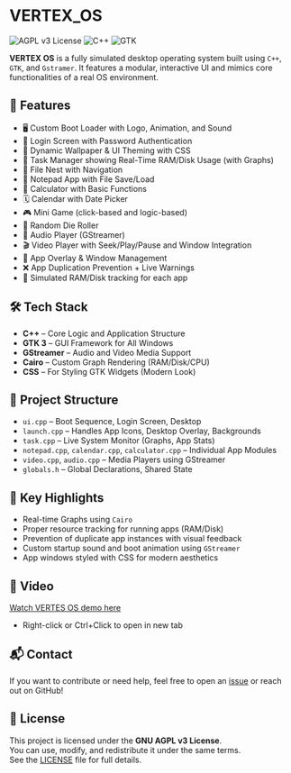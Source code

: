 # VERTEX_OS
![AGPL v3 License](https://img.shields.io/badge/license-AGPLv3-blue.svg)
![C++](https://img.shields.io/badge/language-C++-brightgreen)
![GTK](https://img.shields.io/badge/UI-GTK-blueviolet)

**VERTEX OS** is a fully simulated desktop operating system built using `C++`, `GTK`, and `Gstramer`. It features a modular, interactive UI and mimics core functionalities of a real OS environment.

🚀 Features
-----------

*   🖥️ Custom Boot Loader with Logo, Animation, and Sound
*   🔐 Login Screen with Password Authentication
*   🌌 Dynamic Wallpaper & UI Theming with CSS
*   🧠 Task Manager showing Real-Time RAM/Disk Usage (with Graphs)
*   📁 File Nest with Navigation
*   📝 Notepad App with File Save/Load
*   🧮 Calculator with Basic Functions
*   🗓️ Calendar with Date Picker
*   🎮 Mini Game (click-based and logic-based)
*   🎲 Random Die Roller 
*   🎵 Audio Player (GStreamer)
*   🎬 Video Player with Seek/Play/Pause and Window Integration
*   🧼 App Overlay & Window Management
*   ❌ App Duplication Prevention + Live Warnings
*   🧠 Simulated RAM/Disk tracking for each app

🛠️ Tech Stack
--------------

*   **C++** – Core Logic and Application Structure
*   **GTK 3** – GUI Framework for All Windows
*   **GStreamer** – Audio and Video Media Support
*   **Cairo** – Custom Graph Rendering (RAM/Disk/CPU)
*   **CSS** – For Styling GTK Widgets (Modern Look)

📂 Project Structure
--------------------

*   `ui.cpp` – Boot Sequence, Login Screen, Desktop
*   `launch.cpp` – Handles App Icons, Desktop Overlay, Backgrounds
*   `task.cpp` – Live System Monitor (Graphs, App Stats)
*   `notepad.cpp`, `calendar.cpp`, `calculator.cpp` – Individual App Modules
*   `video.cpp`, `audio.cpp` – Media Players using GStreamer
*   `globals.h` – Global Declarations, Shared State

📌 Key Highlights
-----------------

*   Real-time Graphs using `Cairo`
*   Proper resource tracking for running apps (RAM/Disk)
*   Prevention of duplicate app instances with visual feedback
*   Custom startup sound and boot animation using `GStreamer`
*   App windows styled with CSS for modern aesthetics

📸 Video
--------------
[Watch VERTES OS demo here](https://screenrec.com/share/MFsSiD8aGh)
*   Right-click or Ctrl+Click to open in new tab

📬 Contact
----------

If you want to contribute or need help, feel free to open an [issue](https://github.com/your-username/vertex-os/issues) or reach out on GitHub!

## 🧾 License

This project is licensed under the **GNU AGPL v3 License**.  
You can use, modify, and redistribute it under the same terms.  
See the [LICENSE](./LICENSE) file for full details.

